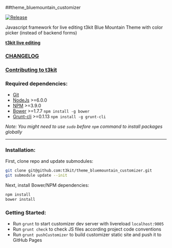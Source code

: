 ##theme_bluemountain_customizer

[![Release](https://img.shields.io/github/release/t3kit/theme_bluemountain_customizer.svg?style=flat-square)](https://github.com/t3kit/theme_bluemountain_customizer/releases)

Javascript framework for live editing t3kit Blue Mountain Theme with color picker (instead of backend forms)

**[t3kit live editing](http://t3kit.github.io/theme_bluemountain_customizer)**

### [CHANGELOG](https://github.com/t3kit/theme_bluemountain_customizer/blob/master/CHANGELOG.md)
### [Contributing to t3kit](https://github.com/t3kit/t3kit/blob/master/CONTRIBUTING.md)


### Required dependencies:

- [Git](https://git-scm.com/)
- [NodeJs](http://nodejs.org/) >=6.0.0
- [NPM](https://github.com/npm/npm) >=3.9.0
- [Bower](http://bower.io/) >=1.7.7 `npm install -g bower`
- [Grunt-cli](http://gruntjs.com/) >=0.1.13 `npm install -g grunt-cli`

_Note: You might need to use `sudo` before `npm` command to install packages globally_
***

### Installation:

First, clone repo and update submodules:
```bash
git clone git@github.com:t3kit/theme_bluemountain_customizer.git
git submodule update --init
```

Next, install Bower/NPM dependencies:

```bash
npm install
bower install
```

### Getting Started:

- Run `grunt` to start customizer dev server with livereload `localhost:9005`
- Run `grunt check` to check JS files according project code conventions
- Run `grunt pushCustomizer` to build customizer static site and push it to GitHub Pages
